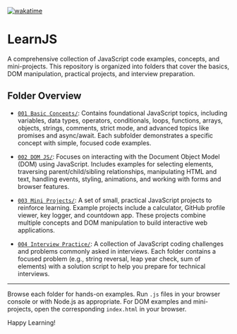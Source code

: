 <a href="https://wakatime.com/badge/user/bb00c0fe-44b9-40c6-b043-77019e433b47/project/2ddfbee0-90e1-46cc-875b-8608558707cd"><img src="https://wakatime.com/badge/user/bb00c0fe-44b9-40c6-b043-77019e433b47/project/2ddfbee0-90e1-46cc-875b-8608558707cd.svg" alt="wakatime"></a>

# LearnJS

A comprehensive collection of JavaScript code examples, concepts, and mini-projects. This repository is organized into folders that cover the basics, DOM manipulation, practical projects, and interview preparation.

## Folder Overview

- [`001 Basic Concepts/`](./001%20Basic%20Concepts/): Contains foundational JavaScript topics, including variables, data types, operators, conditionals, loops, functions, arrays, objects, strings, comments, strict mode, and advanced topics like promises and async/await. Each subfolder demonstrates a specific concept with simple, focused code examples.

- [`002 DOM JS/`](./002%20DOM%20JS/): Focuses on interacting with the Document Object Model (DOM) using JavaScript. Includes examples for selecting elements, traversing parent/child/sibling relationships, manipulating HTML and text, handling events, styling, animations, and working with forms and browser features.

- [`003 Mini Projects/`](./003%20Mini%20Projects/): A set of small, practical JavaScript projects to reinforce learning. Example projects include a calculator, GitHub profile viewer, key logger, and countdown app. These projects combine multiple concepts and DOM manipulation to build interactive web applications.

- [`004 Interview Practice/`](./004%20Interview%20Practice/): A collection of JavaScript coding challenges and problems commonly asked in interviews. Each folder contains a focused problem (e.g., string reversal, leap year check, sum of elements) with a solution script to help you prepare for technical interviews.

---

Browse each folder for hands-on examples. Run `.js` files in your browser console or with Node.js as appropriate. For DOM examples and mini-projects, open the corresponding `index.html` in your browser.

Happy Learning!

